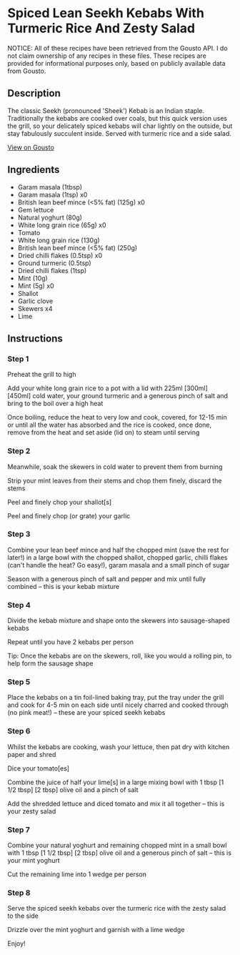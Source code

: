 # Spiced Lean Seekh Kebabs With Turmeric Rice And Zesty Salad

NOTICE: All of these recipes have been retrieved from the Gousto API. I do not claim ownership of any recipes in these files. These recipes are provided for informational purposes only, based on publicly available data from Gousto.

## Description

The classic Seekh (pronounced 'Sheek') Kebab is an Indian staple. Traditionally the kebabs are cooked over coals, but this quick version uses the grill, so your delicately spiced kebabs will char lightly on the outside, but stay fabulously succulent inside. Served with turmeric rice and a side salad.

[View on Gousto](https://www.gousto.co.uk/recipes/cookbook/spiced-lean-seekh-kebabs-with-rice-and-zesty-salad)

## Ingredients

- Garam masala (1tbsp)
- Garam masala (1tsp) x0
- British lean beef mince (<5% fat) (125g) x0
- Gem lettuce
- Natural yoghurt (80g)
- White long grain rice (65g) x0
- Tomato
- White long grain rice (130g)
- British lean beef mince (<5% fat) (250g)
- Dried chilli flakes (0.5tsp) x0
- Ground turmeric (0.5tsp)
- Dried chilli flakes (1tsp)
- Mint (10g)
- Mint (5g) x0
- Shallot
- Garlic clove
- Skewers x4
- Lime

## Instructions


### Step 1

Preheat the grill to high

Add your white long grain rice to a pot with a lid with 225ml <span class="text-purple">[300ml]</span> <span class="text-danger">[450ml]</span> cold water, your ground turmeric and a generous pinch of salt and bring to the boil over a high heat

Once boiling, reduce the heat to very low and cook, covered, for 12-15 min or until all the water has absorbed and the rice is cooked, once done, remove from the heat and set aside (lid on) to steam until serving


### Step 2

Meanwhile, soak the skewers in cold water to prevent them from burning

Strip your mint leaves from their stems and chop them finely, discard the stems

Peel and finely chop your shallot[s]

Peel and finely chop (or grate) your garlic


### Step 3

Combine your lean beef mince and half the chopped mint (save the rest for later!) in a large bowl with the chopped shallot, chopped garlic, chilli flakes (can't handle the heat? Go easy!), garam masala and a small pinch of sugar

Season with a generous pinch of salt and pepper and mix until fully combined – this is your kebab mixture


### Step 4

Divide the kebab mixture and shape onto the skewers into sausage-shaped kebabs

Repeat until you have 2 kebabs per person

Tip: Once the kebabs are on the skewers, roll, like you would a rolling pin, to help form the sausage shape


### Step 5

Place the kebabs on a tin foil-lined baking tray, put the tray under the grill and cook for 4-5 min on each side until nicely charred and cooked through (no pink meat!) – these are your spiced seekh kebabs


### Step 6

Whilst the kebabs are cooking, wash your lettuce, then pat dry with kitchen paper and shred

Dice your tomato[es]

Combine the juice of half your lime[s] in a large mixing bowl with 1 tbsp <span class="text-purple">[1 1/2 tbsp]</span> <span class="text-danger">[2 tbsp] </span>olive oil and a pinch of salt

Add the shredded lettuce and diced tomato and mix it all together – this is your zesty salad


### Step 7

Combine your natural yoghurt and remaining chopped mint in a small bowl with 1 tbsp <span class="text-purple">[1 1/2 tbsp]</span> <span class="text-danger">[2 tbsp]</span> olive oil and a generous pinch of salt – this is your mint yoghurt

Cut the remaining lime into 1 wedge per person

### Step 8

Serve the spiced seekh kebabs over the turmeric rice with the zesty salad to the side

Drizzle over the mint yoghurt and garnish with a lime wedge

Enjoy!

